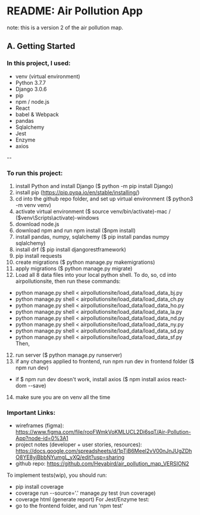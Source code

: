 # README: Air Pollution App

note: this is a version 2 of the air pollution map.

## A. Getting Started
### In this project, I used:
* venv (virtual environment)
* Python 3.7.7
* Django 3.0.6
* pip
* npm / node.js
* React
* babel & Webpack
* pandas
* Sqlalchemy
* Jest
* Enzyme
* axios

-- 
### To run this project:
1. install Python and install Django ($ python -m pip install Django)
2. install pip (https://pip.pypa.io/en/stable/installing/)
3. cd into the github repo folder, and set up virtual environment ($ python3 -m venv venv)
4. activate virtual environment ($ source venv/bin/activate)-mac / ($venv\Scripts\activate)-windows
5. download node.js
6. download npm and run npm install ($npm install)
7. install pandas, numpy, sqlalchemy ($ pip install pandas numpy sqlalchemy)
8. install drf ($ pip install djangorestframework)
9. pip install requests 
9. create migrations ($ python manage.py makemigrations)
10. apply migrations ($ python manage.py migrate)
11. Load all 8 data files into your local python shell. To do, so, cd into airpollutionsite, then run these commands:
* python manage.py shell < airpollutionsite/load_data/load_data_bj.py
* python manage.py shell < airpollutionsite/load_data/load_data_ch.py
* python manage.py shell < airpollutionsite/load_data/load_data_ho.py
* python manage.py shell < airpollutionsite/load_data/load_data_la.py
* python manage.py shell < airpollutionsite/load_data/load_data_nd.py
* python manage.py shell < airpollutionsite/load_data/load_data_ny.py
* python manage.py shell < airpollutionsite/load_data/load_data_sd.py
* python manage.py shell < airpollutionsite/load_data/load_data_sf.py
Then,
12. run server ($ python manage.py runserver)
13. if any changes applied to frontend, run npm run dev in frontend folder ($ npm run dev)
* if $ npm run dev doesn't work, install axios ($ npm install axios react-dom --save)
14. make sure you are on venv all the time



### Important Links: 
* wireframes (figma): https://www.figma.com/file/rooFWmkVoKMLUCL2Di6sqT/Air-Pollution-App?node-id=0%3A1
* project notes (developer + user stories, resources): https://docs.google.com/spreadsheets/d/1pTjB6Meel2vV00nJnJUgZDhO8YE8yjBbbNYumgL_yXQ/edit?usp=sharing
* github repo: https://github.com/Heyabird/air_pollution_map_VERSION2



To implement tests(wip), you should run:
* pip install coverage
* coverage run --source='.' manage.py test (run coverage)
* coverage html (generate report)
For Jest/Enzyme test:
* go to the frontend folder, and run 'npm test'



